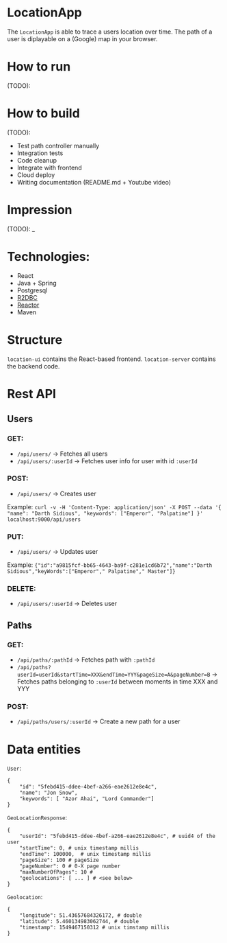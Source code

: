 # LocationApp
The `LocationApp` is able to trace a users location over time. The path of a user is diplayable on a (Google) map in your browser.

# How to run
(TODO): 

# How to build
(TODO): 
 - Test path controller manually
 - Integration tests
 - Code cleanup
 - Integrate with frontend
 - Cloud deploy
 - Writing documentation (README.md + Youtube video)
 

# Impression
(TODO): _

# Technologies:
- React
- Java + Spring
- Postgresql 
- [R2DBC](https://r2dbc.io/)
- [Reactor](https://projectreactor.io/docs/core/release/reference/)
- Maven

# Structure
`location-ui` contains the React-based frontend. `location-server` contains the backend code.


# Rest API

## Users
### GET:
- `/api/users/` -> Fetches all users
- `/api/users/:userId` -> Fetches user info for user with id `:userId`

### POST:
- `/api/users/` -> Creates user

Example:
`curl -v -H 'Content-Type: application/json' -X POST --data '{ "name": "Darth Sidious", "keywords": ["Emperor", "Palpatine"] }' localhost:9000/api/users`

### PUT:
- `/api/users/` -> Updates user

Example:
`{"id":"a9815fcf-bb65-4643-ba9f-c281e1cd6b72","name":"Darth Sidious","keyWords":["Emperor"," Palpatine"," Master"]}` 

### DELETE:
- `/api/users/:userId` -> Deletes user

## Paths

### GET:
- `/api/paths/:pathId` -> Fetches path with `:pathId`
- `/api/paths?userId=userId&startTime=XXX&endTime=YYY&pageSize=A&pageNumber=B` 
    -> Fetches paths belonging to `:userId` between moments in time XXX and YYY

### POST:
- `/api/paths/users/:userId` -> Create a new path for a user

# Data entities

`User`:

```
{
	"id": "5febd415-ddee-4bef-a266-eae2612e8e4c",
	"name": "Jon Snow",
	"keywords": [ "Azor Ahai", "Lord Commander"]
}
```


`GeoLocationResponse`:
 
```
{
	"userId": "5febd415-ddee-4bef-a266-eae2612e8e4c", # uuid4 of the user
	"startTime": 0, # unix timestamp millis
	"endTime": 100000,  # unix timestamp millis
	"pageSize": 100 # pageSize
	"pageNumber": 0 # 0-X page number
	"maxNumberOfPages": 10 #
	"geolocations": [ ... ] # <see below>
}
```

`Geolocation`:

```
{
	"longitude": 51.43657684326172, # double
	"latitude": 5.460134983062744, # double
	"timestamp": 1549467150312 # unix timstamp millis
}
```